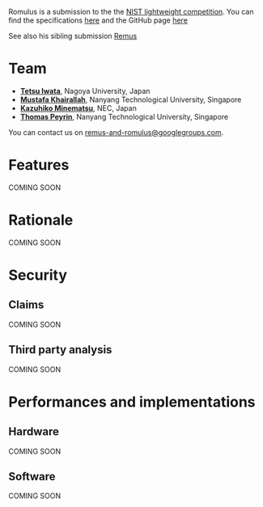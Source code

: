 Romulus is a submission to the the [NIST lightweight competition](https://csrc.nist.gov/projects/lightweight-cryptography). You can find the specifications [here](https://romulusae.github.io/romulus/Romulus.pdf) and the GitHub page [here](https://github.com/romulusae/romulus)

See also his sibling submission [Remus](https://remusae.github.io/remus/) 


# Team

- **[Tetsu Iwata](http://www.nuee.nagoya-u.ac.jp/labs/tiwata/)**, Nagoya University, Japan
- **[Mustafa Khairallah](https://www.mustafa-khairallah.com/)**, Nanyang Technological University, Singapore
- **[Kazuhiko Minematsu](https://www.nec.com/en/global/rd/people/kazuhiko_minematsu.html)**, NEC, Japan
- **[Thomas Peyrin](https://sites.google.com/site/thomaspeyrin/)**, Nanyang Technological University, Singapore

You can contact us on [remus-and-romulus@googlegroups.com](mailto:remus-and-romulus@googlegroups.com). 


# Features

COMING SOON


# Rationale

COMING SOON


# Security

## Claims

COMING SOON

## Third party analysis

COMING SOON


# Performances and implementations

## Hardware

COMING SOON

## Software

COMING SOON
